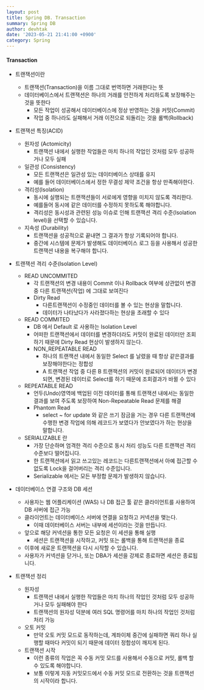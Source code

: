 ```yaml
---
layout: post
title: Spring DB. Transaction
summary: Spring DB
author: devhtak
date: '2023-05-21 21:41:00 +0900'
category: Spring
---
```


#### Transaction
- 트랜잭션이란
  - 트랜잭션(Transaction)을 이름 그대로 번역하면 거래한다는 뜻
  - 데이터베이스에서 트랜잭션은 하나의 거래를 안전하게 처리하도록 보장해주는 것을 뜻한다
    - 모든 작업이 성공해서 데이터베이스에 정상 반영하는 것을 커밋(Commit)
    - 작업 중 하나라도 실패해서 거래 이전으로 되돌리는 것을 롤백(Rollback)

- 트랜잭션 특징(ACID)
  - 원자성 (Actomicity)
    - 트랜잭션 내에서 실행한 작업들은 마치 하나의 작업인 것처럼 모두 성공하거나 모두 실패
  - 일관성 (Consistency)
    - 모든 트랜잭션은 일관성 있는 데이터베이스 상태를 유지
    - 예를 들어 데이터베이스에서 정한 무결성 제약 조건을 항상 만족해야한다.
  - 격리성(Isolation)
    - 동시에 실행되는 트랜잭션들이 서로에게 영향을 미치지 않도록 격리한다.
    - 예를들어 동시에 같은 데이터를 수정하지 못하도록 해야합니다.
    - 격리성은 동시성과 관련된 성능 이슈로 인해 트랜잭션 격리 수준(Isolation level)을 선택할 수 있습니다.
  - 지속성 (Durability)
    - 트랜잭션을 성공적으로 끝내면 그 결과가 항상 기록되어야 합니다.
    - 중간에 시스템에 문제가 발생해도 데이터베이스 로그 등을 사용해서 성공한 트랜잭션 내용을 복구해야 합니다.

- 트랜잭션 격리 수준(Isolation Level)
  - READ UNCOMMITED
    - 각 트랜잭션의 변경 내용이 Commit 이나 Rollback 여부에 상관없이 변경 중 다른 트랜잭션(작업) 에 그대로 보여진다
    - Dirty Read 
      - 다른트랜잭션이 수정중인 데이터를 볼 수 있는 현상을 말합니다.
      - 데이터가 나타났다가 사라졌다하는 현상을 초래할 수 있다
  - READ COMMITED
    - DB 에서 Default 로 사용하는 Isolation Level
    - 어떠한 트랜잭션에서 데이터를 변경하더라도 커밋이 완료된 데이터만 조회하기 때문에 Dirty Read 현상이 발생하지 않는다.
    - NON_REPEATABLE READ
      - 하나의 트랜잭션 내에서 동일한 Select 를 날렸을 때 항상 같은결과를 보장해야한다는 정합성
      - A 트랜잭션 작업 중 다른 B 트랜잭션의 커밋이 완료되어 데이터가 변경되면, 변경된 데이터로 Select를 하기 때문에 조회결과가 바뀔 수 있다
  - REPEATABLE READ
    - 언두(Undo)영역에 백업된 이전 데이터를 통해 트랜잭션 내에서는 동일한 결과를 보여 주도록 보장하여 Non-Repeatable Read 문제를 해결
    - Phantom Read
      - select ~ for update 와 같은 쓰기 잠금을 거는 경우 다른 트랜잭션에 수행한 변경 작업에 의해 레코드가 보였다가 안보였다가 하는 현상을 말합니다.
  - SERIALIZABLE 란
    - 가장 단순하며 엄격한 격리 수준으로 동시 처리 성능도 다른 트랜잭션 격리 수준보다 떨어집니다.
    - 한 트랜잭션에서 읽고 쓰고있는 레코드는 다른트랜잭션에서 아예 접근할 수 없도록 Lock을 걸어버리는 격리 수준입니다.
    - Serializable 에서는 모든 부정합 문제가 발생하지 않습니다.

- 데이터베이스 연결 구조와 DB 세션
  - 사용자는 웹 어플리케이션 (WAS) 나 DB 접근 툴 같은 클라이언트를 사용하여 DB 서버에 접근 가능
  - 클라이언트는 데이터베이스 서버에 연결을 요청하고 커넥션을 맺는다.
    - 이때 데이터베이스 서버는 내부에 세션이라는 것을 만듭니다.
  - 앞으로 해당 커넥션을 통한 모든 요청은 이 세션을 통해 실행
    - 세션은 트랜잭션을 시작하고, 커밋 또는 롤백을 통해 트랜잭션을 종료
  - 이후에 새로운 트랜잭션을 다시 시작할 수 있습니다.
  - 사용자가 커넥션을 닫거나, 또는 DBA가 세션을 강제로 종료하면 세션은 종료됩니다.

- 트랜잭션 정리
  - 원자성
    - 트랜잭션 내에서 실행한 작업들은 마치 하나의 작업인 것처럼 모두 성공하거나 모두 실패해야 한다
    - 트랜잭션의 원자성 덕분에 여러 SQL 명령어를 마치 하나의 작업인 것처럼 처리 가능
  - 오토 커밋
    - 만약 오토 커밋 모드로 동작하는데, 계좌이체 중간에 실패하면 쿼리 하나 실행할 때마다 커밋이 되기 때문에 데이터 정합성이 깨지게 된다.
  - 트랜잭션 시작
    - 이런 종류의 작업은 꼭 수동 커밋 모드를 사용해서 수동으로 커밋, 롤백 할 수 있도록 해야합니다.
    - 보통 이렇게 자동 커밋모드에서 수동 커밋 모드로 전환하는 것을 트랜잭션의 시작이라 합니다.
